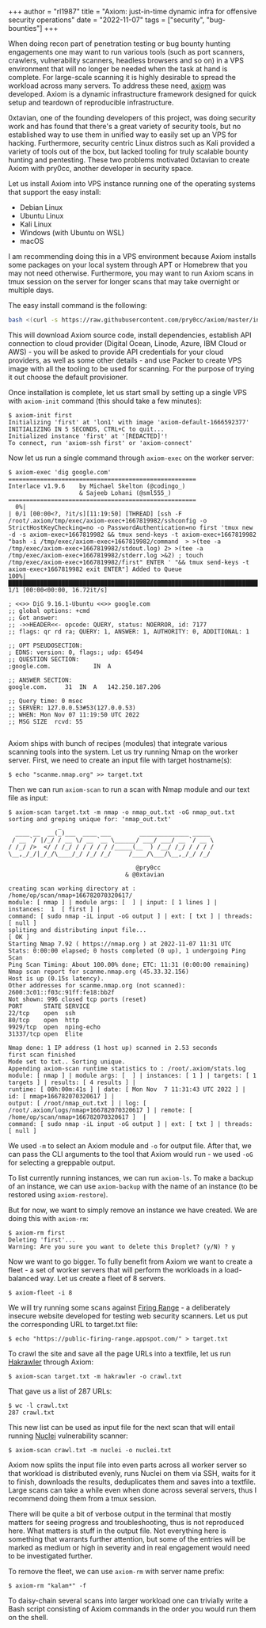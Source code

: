 +++
author = "rl1987"
title = "Axiom: just-in-time dynamic infra for offensive security operations"
date = "2022-11-07"
tags = ["security", "bug-bounties"]
+++

When doing recon part of penetration testing or bug bounty hunting engagements one
may want to run various tools (such as port scanners, crawlers, vulnerability scanners,
headless browsers and so on) in a VPS environment that will no longer be needed when
the task at hand is complete. For large-scale scanning it is highly desirable to spread
the workload across many servers. To address these need, [axiom](https://github.com/pry0cc/axiom)
was developed. Axiom is a dynamic infrastructure framework designed for quick setup and
teardown of reproducible infrastructure. 

0xtavian, one of the founding developers of this project, was doing security work and
has found that there's a great variety of security tools, but no established way to 
use them in unified way to easily set up an VPS for hacking. Furthermore, security
centric Linux distros such as Kali provided a variety of tools out of the box, but
lacked tooling for truly scalable bounty hunting and pentesting. These two problems
motivated 0xtavian to create Axiom with pry0cc, another developer in security space.

Let us install Axiom into VPS instance running one of the operating systems
that support the easy install:

* Debian Linux
* Ubuntu Linux
* Kali Linux
* Windows (with Ubuntu on WSL)
* macOS

I am recommending doing this in a VPS environment because Axiom installs some
packages on your local system through APT or Homebrew that you may not need otherwise.
Furthermore, you may want to run Axiom scans in tmux session on the server for longer
scans that may take overnight or multiple days.

The easy install command is the following:

```bash
bash <(curl -s https://raw.githubusercontent.com/pry0cc/axiom/master/interact/axiom-configure)
```

This will download Axiom source code, install dependencies, establish API connection to
cloud provider (Digital Ocean, Linode, Azure, IBM Cloud or AWS) - you will be asked to provide
API credentials for your cloud providers, as well as some other details - and use Packer to create
VPS image with all the tooling to be used for scanning. For the purpose of trying it out choose 
the default provisioner.

Once installation is complete, let us start small by setting up a single VPS with `axiom-init`
command (this should take a few minutes):

```
$ axiom-init first
Initializing 'first' at 'lon1' with image 'axiom-default-1666592377'
INITIALIZING IN 5 SECONDS, CTRL+C to quit... 
Initialized instance 'first' at '[REDACTED]'!
To connect, run 'axiom-ssh first' or 'axiom-connect'
```

Now let us run a single command through `axiom-exec` on the worker server:

```
$ axiom-exec 'dig google.com'
=====================================================
Interlace v1.9.6	by Michael Skelton (@codingo_)
                  	& Sajeeb Lohani (@sml555_)
=====================================================
  0%|                                                                                                                                                                                 | 0/1 [00:00<?, ?it/s][11:19:50] [THREAD] [ssh -F /root/.axiom/tmp/exec/axiom-exec+1667819982/sshconfig -o StrictHostKeyChecking=no -o PasswordAuthentication=no first 'tmux new -d -s axiom-exec+1667819982 && tmux send-keys -t axiom-exec+1667819982 "bash -i /tmp/exec/axiom-exec+1667819982/command  > >(tee -a /tmp/exec/axiom-exec+1667819982/stdout.log) 2> >(tee -a /tmp/exec/axiom-exec+1667819982/stderr.log >&2) ; touch /tmp/exec/axiom-exec+1667819982/first" ENTER ' "&& tmux send-keys -t axiom-exec+1667819982 exit ENTER"] Added to Queue 
100%|█████████████████████████████████████████████████████████████████████████████████████████████████████████████████████████████████████████████████████████████████████████| 1/1 [00:00<00:00, 16.72it/s]

; <<>> DiG 9.16.1-Ubuntu <<>> google.com
;; global options: +cmd
;; Got answer:
;; ->>HEADER<<- opcode: QUERY, status: NOERROR, id: 7177
;; flags: qr rd ra; QUERY: 1, ANSWER: 1, AUTHORITY: 0, ADDITIONAL: 1

;; OPT PSEUDOSECTION:
; EDNS: version: 0, flags:; udp: 65494
;; QUESTION SECTION:
;google.com.			IN	A

;; ANSWER SECTION:
google.com.		31	IN	A	142.250.187.206

;; Query time: 0 msec
;; SERVER: 127.0.0.53#53(127.0.0.53)
;; WHEN: Mon Nov 07 11:19:50 UTC 2022
;; MSG SIZE  rcvd: 55


```

Axiom ships with bunch of recipes (modules) that integrate various scanning tools into the system.
Let us try running Nmap on the worker server. First, we need to create an input file
with target hostname(s):

```
$ echo "scanme.nmap.org" >> target.txt
```

Then we can run `axiom-scan` to run a scan with Nmap module and our text file as input:

```
$ axiom-scan target.txt -m nmap -o nmap_out.txt -oG nmap_out.txt
sorting and greping unique for: 'nmap_out.txt'
              _
  ____ __  __(_)___  ____ ___        ______________ _____
 / __ `/ |/_/ / __ \/ __ `__ \______/ ___/ ___/ __ `/ __ \
/ /_/ />  </ / /_/ / / / / / /_____(__  ) /__/ /_/ / / / /
\__,_/_/|_/_/\____/_/ /_/ /_/     /____/\___/\__,_/_/ /_/

                                    @pry0cc
                                 & @0xtavian

creating scan working directory at : /home/op/scan/nmap+166782070320617/
module: [ nmap ] | module args: [  ] | input: [ 1 lines ] |
instances:  1  [ first ] |
command: [ sudo nmap -iL input -oG output ] | ext: [ txt ] | threads: [ null ]
spliting and distributing input file...
[ OK ]
Starting Nmap 7.92 ( https://nmap.org ) at 2022-11-07 11:31 UTC
Stats: 0:00:00 elapsed; 0 hosts completed (0 up), 1 undergoing Ping Scan
Ping Scan Timing: About 100.00% done; ETC: 11:31 (0:00:00 remaining)
Nmap scan report for scanme.nmap.org (45.33.32.156)
Host is up (0.15s latency).
Other addresses for scanme.nmap.org (not scanned): 2600:3c01::f03c:91ff:fe18:bb2f
Not shown: 996 closed tcp ports (reset)
PORT      STATE SERVICE
22/tcp    open  ssh
80/tcp    open  http
9929/tcp  open  nping-echo
31337/tcp open  Elite

Nmap done: 1 IP address (1 host up) scanned in 2.53 seconds
first scan finished
Mode set to txt.. Sorting unique.
Appending axiom-scan runtime statistics to : /root/.axiom/stats.log
module: [ nmap ] | module args: [  ] | instances: [ 1 ] | targets: [ 1 targets ] | results: [ 4 results ] |
runtime: [ 00h:00m:41s ] | date: [ Mon Nov  7 11:31:43 UTC 2022 ] | id: [ nmap+166782070320617 ] |
output: [ /root/nmap_out.txt ] | log: [ /root/.axiom/logs/nmap+166782070320617 ] | remote: [ /home/op/scan/nmap+166782070320617 ]  |
command: [ sudo nmap -iL input -oG output ] | ext: [ txt ] | threads: [ null ]
```

We used `-m` to select an Axiom module and `-o` for output file. After that, we can
pass the CLI arguments to the tool that Axiom would run - we used `-oG` for selecting
a greppable output.

To list currently running instances, we can run `axiom-ls`. To make a backup of an instance,
we can use `axiom-backup` with the name of an instance (to be restored using `axiom-restore`).

But for now, we want to simply remove an instance we have created. We are doing this with
`axiom-rm`:

```
$ axiom-rm first
Deleting 'first'...
Warning: Are you sure you want to delete this Droplet? (y/N) ? y
```

Now we want to go bigger. To fully benefit from Axiom we want to create a fleet - 
a set of worker servers that will perform the workloads in a load-balanced
way. Let us create a fleet of 8 servers.

```
$ axiom-fleet -i 8
```

We will try running some scans against [Firing Range](https://public-firing-range.appspot.com/) - a deliberately insecure
website developed for testing web security scanners. Let us put the corresponding
URL to target.txt file:

```
$ echo "https://public-firing-range.appspot.com/" > target.txt 
```

To crawl the site and save all the page URLs into a textfile, let us run
[Hakrawler](https://github.com/hakluke/hakrawler) through Axiom:

```
$ axiom-scan target.txt -m hakrawler -o crawl.txt
```

That gave us a list of 287 URLs:

```
$ wc -l crawl.txt 
287 crawl.txt
```

This new list can be used as input file for the next scan that will entail running
[Nuclei](https://github.com/projectdiscovery/nuclei) vulnerability scanner: 

```
$ axiom-scan crawl.txt -m nuclei -o nuclei.txt
```

Axiom now splits the input file into even parts across all worker server so that workload
is distributed evenly, runs Nuclei on them via SSH, waits for it to finish, downloads the
results, deduplicates them and saves into a textfile. Large scans can take a while even
when done across several servers, thus I recommend doing them from a tmux session.

There will be quite a bit of verbose output in the terminal that mostly matters for
seeing progress and troubleshooting, thus is not reproduced here. What matters is stuff
in the output file. Not everything here is something that warrants further attention,
but some of the entries will be marked as medium or high in severity and in real 
engagement would need to be investigated further. 

To remove the fleet, we can use `axiom-rm` with server name prefix:

```
$ axiom-rm "kalam*" -f
```

To daisy-chain several scans into larger workload one can trivially write a Bash
script consisting of Axiom commands in the order you would run them on the shell.

